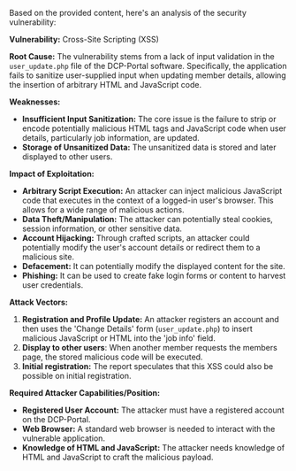 Based on the provided content, here's an analysis of the security vulnerability:

**Vulnerability:** Cross-Site Scripting (XSS)

**Root Cause:** The vulnerability stems from a lack of input validation in the `user_update.php` file of the DCP-Portal software. Specifically, the application fails to sanitize user-supplied input when updating member details, allowing the insertion of arbitrary HTML and JavaScript code.

**Weaknesses:**
- **Insufficient Input Sanitization:** The core issue is the failure to strip or encode potentially malicious HTML tags and JavaScript code when user details, particularly job information, are updated.
- **Storage of Unsanitized Data:** The unsanitized data is stored and later displayed to other users.

**Impact of Exploitation:**
- **Arbitrary Script Execution:** An attacker can inject malicious JavaScript code that executes in the context of a logged-in user's browser. This allows for a wide range of malicious actions.
- **Data Theft/Manipulation:** The attacker can potentially steal cookies, session information, or other sensitive data.
- **Account Hijacking:** Through crafted scripts, an attacker could potentially modify the user's account details or redirect them to a malicious site.
- **Defacement:** It can potentially modify the displayed content for the site.
- **Phishing:** It can be used to create fake login forms or content to harvest user credentials.

**Attack Vectors:**
1.  **Registration and Profile Update:** An attacker registers an account and then uses the 'Change Details' form (`user_update.php`) to insert malicious JavaScript or HTML into the 'job info' field.
2.  **Display to other users**: When another member requests the members page, the stored malicious code will be executed.
3.  **Initial registration:** The report speculates that this XSS could also be possible on initial registration.

**Required Attacker Capabilities/Position:**
- **Registered User Account:** The attacker must have a registered account on the DCP-Portal.
- **Web Browser:** A standard web browser is needed to interact with the vulnerable application.
- **Knowledge of HTML and JavaScript:** The attacker needs knowledge of HTML and JavaScript to craft the malicious payload.